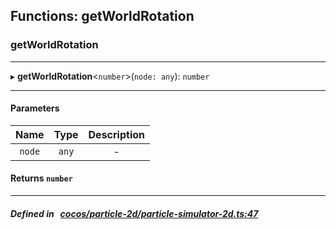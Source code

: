 ## Functions: getWorldRotation

### getWorldRotation


___
▸ **getWorldRotation**<`number`\>(`node: any`): `number`
___


#### Parameters

| Name | Type | Description |
| :------: | :------: | :------: |
| `node` | `any` | - |


#### Returns `number` 
___


##### Defined in &nbsp;   [cocos/particle-2d/particle-simulator-2d.ts:47](https://github.com/cocos-creator/engine/blob/c7bf6b8a9/cocos/particle-2d/particle-simulator-2d.ts#L47)&nbsp;
